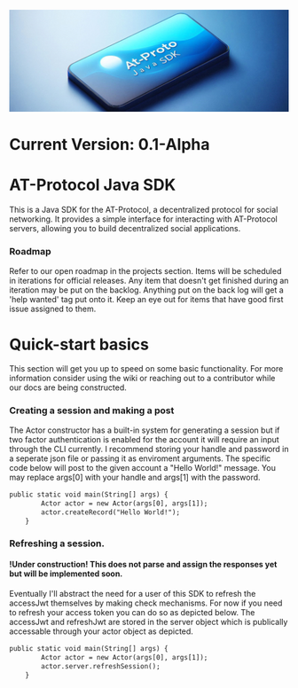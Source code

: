 ![AT-Proto](.github/AT-Proto.png)

# Current Version: 0.1-Alpha

# AT-Protocol Java SDK
This is a Java SDK for the AT-Protocol, a decentralized protocol for social networking. It provides a simple interface for interacting with AT-Protocol servers, allowing you to build decentralized social applications.

### Roadmap
Refer to our open roadmap in the projects section. Items will be scheduled in iterations for official releases. Any item that doesn't get finished during an iteration may be put on the backlog. Anything put on the back log will get a 'help wanted' tag put onto it. Keep an eye out for items that have good first issue assigned to them.


# Quick-start basics
This section will get you up to speed on some basic functionality. For more information consider using the wiki or reaching out to a contributor while our docs are being constructed.

### Creating a session and making a post
The Actor constructor has a built-in system for generating a session but if two factor authentication is enabled for the account it will require an input through the CLI currently. I recommend storing your handle and password in a seperate json file or passing it as enviroment arguments. The specific code below will post to the given account a "Hello World!" message. You may replace args[0] with your handle and args[1] with the password. 
```
public static void main(String[] args) {
        Actor actor = new Actor(args[0], args[1]);
        actor.createRecord("Hello World!");
    }
```

### Refreshing a session.
#### !Under construction! This does not parse and assign the responses yet but will be implemented soon.
Eventually I'll abstract the need for a user of this SDK to refresh the accessJwt themselves by making check mechanisms. For now if you need to refresh your access token you can do so as depicted below. The accessJwt and refreshJwt are stored in the server object which is publically accessable through your actor object as depicted. 
```
public static void main(String[] args) {
        Actor actor = new Actor(args[0], args[1]);
        actor.server.refreshSession();
    }
```
